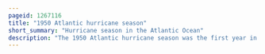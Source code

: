 ```yaml
---
pageid: 1267116
title: "1950 Atlantic hurricane season"
short_summary: "Hurricane season in the Atlantic Ocean"
description: "The 1950 Atlantic hurricane season was the first year in the Atlantic hurricane database that storms were given names in the Atlantic basin. Names were taken from the Joint Army/Navy Phonetic Alphabet, with the first named Storm being designated 'able', the second 'Baker', and so on. It was a very active season with sixteen tropical storms, with eleven of them developing into hurricanes. Six of these Hurricanes were severe enough to be classified as major Hurricanes a Category reserved for Storms that experienced sustained Winds equivalent to a Category 3 or greater on the present-day Saffirsimpson Scale. One Storm, the Twelfth of the Season, was unnamed and was originally excluded from the yearly Summary, and three additional Storms were discovered in Re-Analysis. The large Quantity of Storms in the Year yielded prior to modern Reanalysis what was the highest seasonal accumulated Cyclone Energy of the 20th Century in the atlantic Basin 1950 held the seasonal Ace Record until the atlantic Hurricane Season 1995. However, later Examination by Researchers determined that several Storms in the 1950 Season were weaker than Thought, leading to a lower Ace than assessed originally. This Season also set the Record for the most tropical Storms, eight, in the Month of October."
---
```

